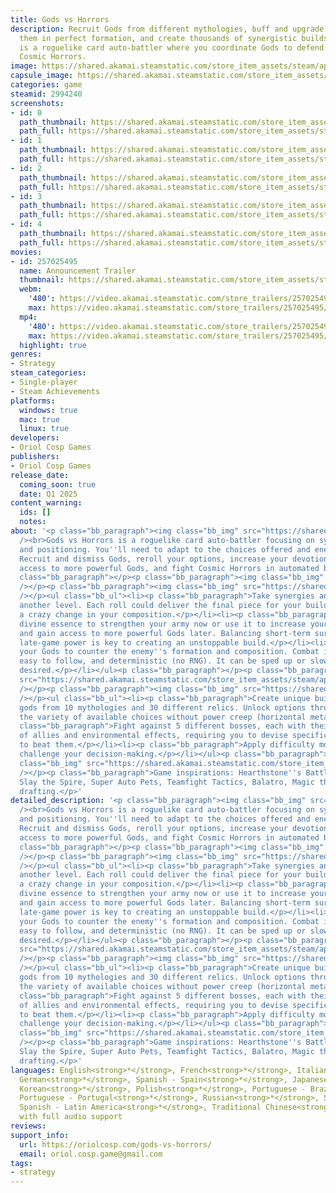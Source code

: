 ```yaml
---
title: Gods vs Horrors
description: Recruit Gods from different mythologies, buff and upgrade them, arrange
  them in perfect formation, and create thousands of synergistic builds! Gods vs Horrors
  is a roguelike card auto-battler where you coordinate Gods to defend the Earth against
  Cosmic Horrors.
image: https://shared.akamai.steamstatic.com/store_item_assets/steam/apps/2994240/header.jpg?t=1733387258
capsule_image: https://shared.akamai.steamstatic.com/store_item_assets/steam/apps/2994240/e87dc02c5c7ff56dff6ced356723b7faa3e7dc5a/capsule_231x87.jpg?t=1733387258
categories: game
steamid: 2994240
screenshots:
- id: 0
  path_thumbnail: https://shared.akamai.steamstatic.com/store_item_assets/steam/apps/2994240/ss_aa4ac719b2e21e592e83f9679c5a6f51e5e07e46.600x338.jpg?t=1733387258
  path_full: https://shared.akamai.steamstatic.com/store_item_assets/steam/apps/2994240/ss_aa4ac719b2e21e592e83f9679c5a6f51e5e07e46.1920x1080.jpg?t=1733387258
- id: 1
  path_thumbnail: https://shared.akamai.steamstatic.com/store_item_assets/steam/apps/2994240/ss_e60bc778a856a1a67c0c83938e2dd760b0dec60d.600x338.jpg?t=1733387258
  path_full: https://shared.akamai.steamstatic.com/store_item_assets/steam/apps/2994240/ss_e60bc778a856a1a67c0c83938e2dd760b0dec60d.1920x1080.jpg?t=1733387258
- id: 2
  path_thumbnail: https://shared.akamai.steamstatic.com/store_item_assets/steam/apps/2994240/ss_a5bd28199f1b2089870da7712d970c06f5f0df9b.600x338.jpg?t=1733387258
  path_full: https://shared.akamai.steamstatic.com/store_item_assets/steam/apps/2994240/ss_a5bd28199f1b2089870da7712d970c06f5f0df9b.1920x1080.jpg?t=1733387258
- id: 3
  path_thumbnail: https://shared.akamai.steamstatic.com/store_item_assets/steam/apps/2994240/ss_1c8ef6276a2e52a921abad6f9a24c6c9998f64b7.600x338.jpg?t=1733387258
  path_full: https://shared.akamai.steamstatic.com/store_item_assets/steam/apps/2994240/ss_1c8ef6276a2e52a921abad6f9a24c6c9998f64b7.1920x1080.jpg?t=1733387258
- id: 4
  path_thumbnail: https://shared.akamai.steamstatic.com/store_item_assets/steam/apps/2994240/ss_b142fd470603b74d3eca032c6cb7da7ca19e6e13.600x338.jpg?t=1733387258
  path_full: https://shared.akamai.steamstatic.com/store_item_assets/steam/apps/2994240/ss_b142fd470603b74d3eca032c6cb7da7ca19e6e13.1920x1080.jpg?t=1733387258
movies:
- id: 257025495
  name: Announcement Trailer
  thumbnail: https://shared.akamai.steamstatic.com/store_item_assets/steam/apps/257025495/df778721b9a7325409271f6ef7af4a8a2f5410be/movie_600x337.jpg?t=1730795879
  webm:
    '480': https://video.akamai.steamstatic.com/store_trailers/257025495/movie480_vp9.webm?t=1730795879
    max: https://video.akamai.steamstatic.com/store_trailers/257025495/movie_max_vp9.webm?t=1730795879
  mp4:
    '480': https://video.akamai.steamstatic.com/store_trailers/257025495/movie480.mp4?t=1730795879
    max: https://video.akamai.steamstatic.com/store_trailers/257025495/movie_max.mp4?t=1730795879
  highlight: true
genres:
- Strategy
steam_categories:
- Single-player
- Steam Achievements
platforms:
  windows: true
  mac: true
  linux: true
developers:
- Oriol Cosp Games
publishers:
- Oriol Cosp Games
release_date:
  coming_soon: true
  date: Q1 2025
content_warning:
  ids: []
  notes:
about: '<p class="bb_paragraph"><img class="bb_img" src="https://shared.akamai.steamstatic.com/store_item_assets/steam/apps/2994240/extras/roguelike_card_auto-battler.png?t=1733387258"
  /><br>Gods vs Horrors is a roguelike card auto-battler focusing on synergies, scaling,
  and positioning. You''ll need to adapt to the choices offered and enemy compositions.
  Recruit and dismiss Gods, reroll your options, increase your devotion level to get
  access to more powerful Gods, and fight Cosmic Horrors in automated battles.</p><p
  class="bb_paragraph"></p><p class="bb_paragraph"><img class="bb_img" src="https://shared.akamai.steamstatic.com/store_item_assets/steam/apps/2994240/extras/loop_gif_2.gif?t=1733387258"
  /></p><p class="bb_paragraph"><img class="bb_img" src="https://shared.akamai.steamstatic.com/store_item_assets/steam/apps/2994240/extras/all_decisions_matter.png?t=1733387258"
  /></p><ul class="bb_ul"><li><p class="bb_paragraph">Take synergies and scaling to
  another level. Each roll could deliver the final piece for your build or enable
  a crazy change in your composition.</p></li><li><p class="bb_paragraph">Spend your
  divine essence to strengthen your army now or use it to increase your devotion level
  and gain access to more powerful Gods later. Balancing short-term survival with
  late-game power is key to creating an unstoppable build.</p></li><li><p class="bb_paragraph">Position
  your Gods to counter the enemy''s formation and composition. Combat is automatic,
  easy to follow, and deterministic (no RNG). It can be sped up or slowed down as
  desired.</p></li></ul><p class="bb_paragraph"></p><p class="bb_paragraph"><img class="bb_img"
  src="https://shared.akamai.steamstatic.com/store_item_assets/steam/apps/2994240/extras/big_number_gif_2.gif?t=1733387258"
  /></p><p class="bb_paragraph"><img class="bb_img" src="https://shared.akamai.steamstatic.com/store_item_assets/steam/apps/2994240/extras/endless_variety.png?t=1733387258"
  /></p><ul class="bb_ul"><li><p class="bb_paragraph">Create unique builds with 165
  gods from 10 mythologies and 30 different relics. Unlock options through play, increasing
  the variety of available choices without power creep (horizontal meta-progression).</p></li><li><p
  class="bb_paragraph">Fight against 5 different bosses, each with their own cast
  of allies and environmental effects, requiring you to devise specific strategies
  to beat them.</p></li><li><p class="bb_paragraph">Apply difficulty modifiers to
  challenge your decision-making.</p></li></ul><p class="bb_paragraph"></p><p class="bb_paragraph"><img
  class="bb_img" src="https://shared.akamai.steamstatic.com/store_item_assets/steam/apps/2994240/extras/variety_2.gif?t=1733387258"
  /></p><p class="bb_paragraph">Game inspirations: Hearthstone''s Battlegrounds mode,
  Slay the Spire, Super Auto Pets, Teamfight Tactics, Balatro, Magic the Gathering
  drafting.</p>'
detailed_description: '<p class="bb_paragraph"><img class="bb_img" src="https://shared.akamai.steamstatic.com/store_item_assets/steam/apps/2994240/extras/roguelike_card_auto-battler.png?t=1733387258"
  /><br>Gods vs Horrors is a roguelike card auto-battler focusing on synergies, scaling,
  and positioning. You''ll need to adapt to the choices offered and enemy compositions.
  Recruit and dismiss Gods, reroll your options, increase your devotion level to get
  access to more powerful Gods, and fight Cosmic Horrors in automated battles.</p><p
  class="bb_paragraph"></p><p class="bb_paragraph"><img class="bb_img" src="https://shared.akamai.steamstatic.com/store_item_assets/steam/apps/2994240/extras/loop_gif_2.gif?t=1733387258"
  /></p><p class="bb_paragraph"><img class="bb_img" src="https://shared.akamai.steamstatic.com/store_item_assets/steam/apps/2994240/extras/all_decisions_matter.png?t=1733387258"
  /></p><ul class="bb_ul"><li><p class="bb_paragraph">Take synergies and scaling to
  another level. Each roll could deliver the final piece for your build or enable
  a crazy change in your composition.</p></li><li><p class="bb_paragraph">Spend your
  divine essence to strengthen your army now or use it to increase your devotion level
  and gain access to more powerful Gods later. Balancing short-term survival with
  late-game power is key to creating an unstoppable build.</p></li><li><p class="bb_paragraph">Position
  your Gods to counter the enemy''s formation and composition. Combat is automatic,
  easy to follow, and deterministic (no RNG). It can be sped up or slowed down as
  desired.</p></li></ul><p class="bb_paragraph"></p><p class="bb_paragraph"><img class="bb_img"
  src="https://shared.akamai.steamstatic.com/store_item_assets/steam/apps/2994240/extras/big_number_gif_2.gif?t=1733387258"
  /></p><p class="bb_paragraph"><img class="bb_img" src="https://shared.akamai.steamstatic.com/store_item_assets/steam/apps/2994240/extras/endless_variety.png?t=1733387258"
  /></p><ul class="bb_ul"><li><p class="bb_paragraph">Create unique builds with 165
  gods from 10 mythologies and 30 different relics. Unlock options through play, increasing
  the variety of available choices without power creep (horizontal meta-progression).</p></li><li><p
  class="bb_paragraph">Fight against 5 different bosses, each with their own cast
  of allies and environmental effects, requiring you to devise specific strategies
  to beat them.</p></li><li><p class="bb_paragraph">Apply difficulty modifiers to
  challenge your decision-making.</p></li></ul><p class="bb_paragraph"></p><p class="bb_paragraph"><img
  class="bb_img" src="https://shared.akamai.steamstatic.com/store_item_assets/steam/apps/2994240/extras/variety_2.gif?t=1733387258"
  /></p><p class="bb_paragraph">Game inspirations: Hearthstone''s Battlegrounds mode,
  Slay the Spire, Super Auto Pets, Teamfight Tactics, Balatro, Magic the Gathering
  drafting.</p>'
languages: English<strong>*</strong>, French<strong>*</strong>, Italian<strong>*</strong>,
  German<strong>*</strong>, Spanish - Spain<strong>*</strong>, Japanese<strong>*</strong>,
  Korean<strong>*</strong>, Polish<strong>*</strong>, Portuguese - Brazil<strong>*</strong>,
  Portuguese - Portugal<strong>*</strong>, Russian<strong>*</strong>, Simplified Chinese<strong>*</strong>,
  Spanish - Latin America<strong>*</strong>, Traditional Chinese<strong>*</strong><br><strong>*</strong>languages
  with full audio support
reviews:
support_info:
  url: https://oriolcosp.com/gods-vs-horrors/
  email: oriol.cosp.game@gmail.com
tags:
- strategy
---
```


